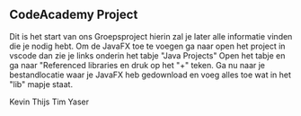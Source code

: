 ## CodeAcademy Project

Dit is het start van ons Groepsproject hierin zal je later alle informatie vinden die je nodig hebt.
Om de JavaFX toe te voegen ga naar open het project in vscode dan zie je links onderin het tabje "Java Projects"
Open het tabje en ga naar "Referenced libraries en druk op het "+" teken.
Ga nu naar je bestandlocatie waar je JavaFX heb gedownload en voeg alles toe wat in het "lib" mapje staat.

Kevin
Thijs
Tim
Yaser
